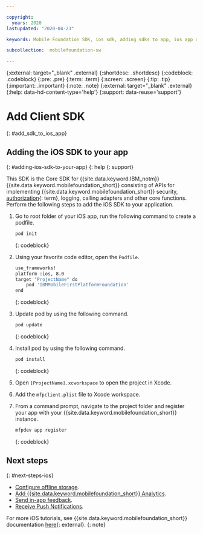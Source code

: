 ```yaml
---

copyright:
  years: 2020
lastupdated: "2020-04-23"

keywords: Mobile Foundation SDK, ios sdk, adding sdks to app, ios app development, native app, ios apps, swift app

subcollection:  mobilefoundation-sw

---
```


{:external: target="_blank" .external}
{:shortdesc: .shortdesc}
{:codeblock: .codeblock}
{:pre: .pre}
{:term: .term}
{:screen: .screen}
{:tip: .tip}
{:important: .important}
{:note: .note}
{:external: target="_blank" .external}
{:help: data-hd-content-type='help'}
{:support: data-reuse='support'}

# Add Client SDK
{: #add_sdk_to_ios_app}

## Adding the iOS SDK to your app
{: #adding-ios-sdk-to-your-app}
{: help
{: support}

This SDK is the Core SDK for {{site.data.keyword.IBM_notm}} {{site.data.keyword.mobilefoundation_short}} consisting of APIs for implementing {{site.data.keyword.mobilefoundation_short}} security, [authorization](#x2014653){: term}, logging, calling adapters and other core functions. Perform the following steps to add the iOS SDK to your application.

1. Go to root folder of your iOS app, run the following command to create a podfile.

   ```bash
   pod init
   ```
   {: codeblock}

2. Using your favorite code editor, open the `Podfile`.

   ```bash
   use_frameworks!
   platform :ios, 8.0
   target "ProjectName" do
       pod 'IBMMobileFirstPlatformFoundation'
   end
   ```
   {: codeblock}

3. Update pod by using the following command.

   ```bash
   pod update
   ```
   {: codeblock} 

4. Install pod by using the following command.

   ```bash
   pod install
   ```
   {: codeblock}

5. Open `[ProjectName].xcworkspace` to open the project in Xcode.

6. Add the `mfpclient.plist` file to Xcode workspace.

7. From a command prompt, navigate to the project folder and register your app with your {{site.data.keyword.mobilefoundation_short}} instance.

   ```bash
   mfpdev app register
   ```
   {: codeblock}
   
## Next steps
{: #next-steps-ios}

* [Configure offline storage](/docs/mobilefoundation-sw?topic=mobilefoundation-sw-configure_offline_storage_ios).
* [Add {{site.data.keyword.mobilefoundation_short}} Analytics](/docs/mobilefoundation-sw?topic=mobilefoundation-sw-instrument_ios_app).
* [Send in-app feedback](/docs/mobilefoundation-sw?topic=mobilefoundation-sw-sending_in_app_user_feedback_ios).
* [Receive Push Notifications](/docs/mobilefoundation-sw?topic=mobilefoundation-sw-receiving_push_notifications_in_ios).

For more iOS tutorials, see {{site.data.keyword.mobilefoundation_short}} documentation [here](https://mobilefirstplatform.ibmcloud.com/tutorials/en/foundation/8.0/ios-tutorials/){: external}.
{: note}
